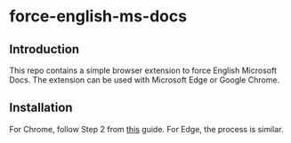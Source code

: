 # force-english-ms-docs

## Introduction

This repo contains a simple browser extension to force English Microsoft Docs. The extension can be used with Microsoft Edge or Google Chrome.

## Installation

For Chrome, follow Step 2 from [this](https://support.google.com/chrome/a/answer/2714278?hl=en) guide. For Edge, the process is similar.
